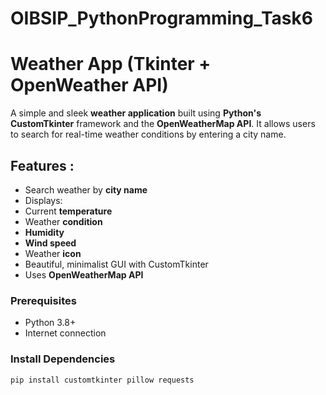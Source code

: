 # OIBSIP_PythonProgramming_Task6
#  Weather App (Tkinter + OpenWeather API)

A simple and sleek **weather application** built using **Python's CustomTkinter** framework and the **OpenWeatherMap API**. It allows users to search for real-time weather conditions by entering a city name.

##  Features :

-  Search weather by **city name**
-  Displays:
  - Current **temperature**
  - Weather **condition**
  - **Humidity**
  - **Wind speed**
  - Weather **icon**
-  Beautiful, minimalist GUI with CustomTkinter
-  Uses **OpenWeatherMap API**

### Prerequisites

- Python 3.8+
- Internet connection

### Install Dependencies

```bash
pip install customtkinter pillow requests
